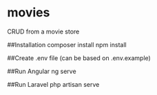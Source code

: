 # movies
CRUD from a movie store

##Installation
composer install
npm install

##Create .env file (can be based on .env.example)

##Run Angular
ng serve

##Run Laravel
php artisan serve
